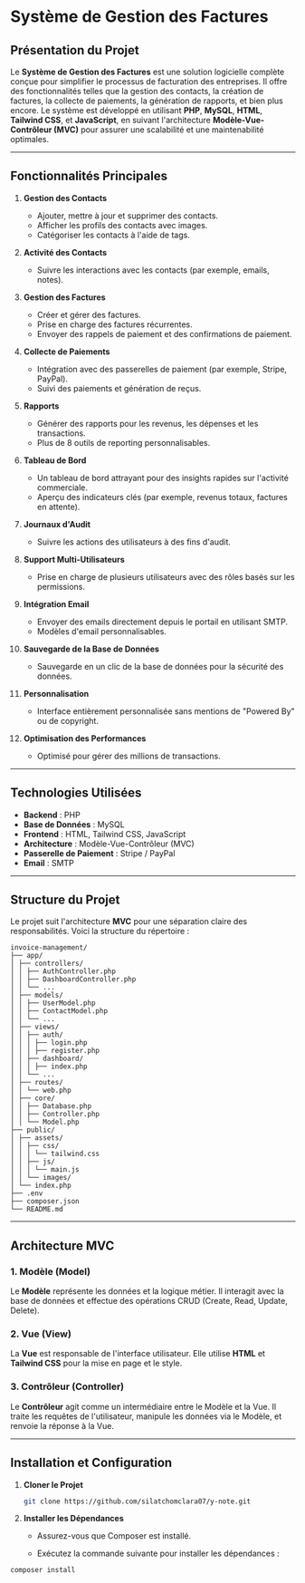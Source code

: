 # Système de Gestion des Factures

## **Présentation du Projet**

Le **Système de Gestion des Factures** est une solution logicielle complète conçue pour simplifier le processus de facturation des entreprises. Il offre des fonctionnalités telles que la gestion des contacts, la création de factures, la collecte de paiements, la génération de rapports, et bien plus encore. Le système est développé en utilisant **PHP**, **MySQL**, **HTML**, **Tailwind CSS**, et **JavaScript**, en suivant l'architecture **Modèle-Vue-Contrôleur (MVC)** pour assurer une scalabilité et une maintenabilité optimales.

---

## **Fonctionnalités Principales**

1. **Gestion des Contacts**
   - Ajouter, mettre à jour et supprimer des contacts.
   - Afficher les profils des contacts avec images.
   - Catégoriser les contacts à l'aide de tags.

2. **Activité des Contacts**
   - Suivre les interactions avec les contacts (par exemple, emails, notes).

3. **Gestion des Factures**
   - Créer et gérer des factures.
   - Prise en charge des factures récurrentes.
   - Envoyer des rappels de paiement et des confirmations de paiement.

4. **Collecte de Paiements**
   - Intégration avec des passerelles de paiement (par exemple, Stripe, PayPal).
   - Suivi des paiements et génération de reçus.

5. **Rapports**
   - Générer des rapports pour les revenus, les dépenses et les transactions.
   - Plus de 8 outils de reporting personnalisables.

6. **Tableau de Bord**
   - Un tableau de bord attrayant pour des insights rapides sur l'activité commerciale.
   - Aperçu des indicateurs clés (par exemple, revenus totaux, factures en attente).

7. **Journaux d'Audit**
   - Suivre les actions des utilisateurs à des fins d'audit.

8. **Support Multi-Utilisateurs**
   - Prise en charge de plusieurs utilisateurs avec des rôles basés sur les permissions.

9. **Intégration Email**
   - Envoyer des emails directement depuis le portail en utilisant SMTP.
   - Modèles d'email personnalisables.

10. **Sauvegarde de la Base de Données**
    - Sauvegarde en un clic de la base de données pour la sécurité des données.

11. **Personnalisation**
    - Interface entièrement personnalisée sans mentions de "Powered By" ou de copyright.

12. **Optimisation des Performances**
    - Optimisé pour gérer des millions de transactions.

---

## **Technologies Utilisées**

- **Backend** : PHP
- **Base de Données** : MySQL
- **Frontend** : HTML, Tailwind CSS, JavaScript
- **Architecture** : Modèle-Vue-Contrôleur (MVC)
- **Passerelle de Paiement** : Stripe / PayPal
- **Email** : SMTP

---

## **Structure du Projet**

Le projet suit l'architecture **MVC** pour une séparation claire des responsabilités. Voici la structure du répertoire :

```text
invoice-management/
├── app/
│ ├── controllers/
│ │ ├── AuthController.php
│ │ ├── DashboardController.php
│ │ └── ...
│ ├── models/
│ │ ├── UserModel.php
│ │ ├── ContactModel.php
│ │ └── ...
│ ├── views/
│ │ ├── auth/
│ │ │ ├── login.php
│ │ │ ├── register.php
│ │ ├── dashboard/
│ │ │ ├── index.php
│ │ └── ...
│ ├── routes/
│ │ └── web.php
│ ├── core/
│ │ ├── Database.php
│ │ ├── Controller.php
│ │ └── Model.php
├── public/
│ ├── assets/
│ │ ├── css/
│ │ │ └── tailwind.css
│ │ ├── js/
│ │ │ └── main.js
│ │ └── images/
│ └── index.php
├── .env
├── composer.json
└── README.md
```
---

## **Architecture MVC**

### **1. Modèle (Model)**
Le **Modèle** représente les données et la logique métier. Il interagit avec la base de données et effectue des opérations CRUD (Create, Read, Update, Delete).

### **2. Vue (View)**
La **Vue** est responsable de l'interface utilisateur. Elle utilise **HTML** et **Tailwind CSS** pour la mise en page et le style.

### **3. Contrôleur (Controller)**
Le **Contrôleur** agit comme un intermédiaire entre le Modèle et la Vue. Il traite les requêtes de l'utilisateur, manipule les données via le Modèle, et renvoie la réponse à la Vue.

---

## **Installation et Configuration**

1. **Cloner le Projet**
   ```bash
   git clone https://github.com/silatchomclara07/y-note.git
   ```

2. **Installer les Dépendances**

    -   Assurez-vous que Composer est installé.

    -   Exécutez la commande suivante pour installer les dépendances :
```bash
composer install    
```
